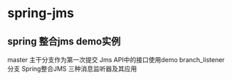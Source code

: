 # spring-jms

  spring 整合jms demo实例
  ------------------------
   master 主干分支作为第一次提交 Jms API中的接口使用demo
   branch_listener 分支  Spring整合JMS 三种消息监听器及其应用
 
